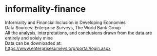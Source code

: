 # informality-finance<br/>

Informality and Financial Inclusion in Developing Economies<br/>
Data Sources: Enterprise Surveys, The World Bank Group<br/>
All the analysis, interpretations, and conclusions drawn from the data are entirely and solely mine<br/>
Data can be downloaded at: https://www.enterprisesurveys.org/portal/login.aspx
